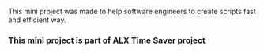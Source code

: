 This mini project was made to help software engineers to create scripts fast and efficient way.

### This mini project is part of ALX Time Saver project
